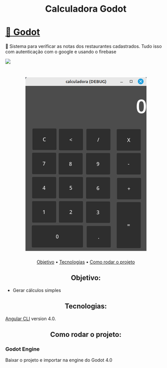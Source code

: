 <h1 align="center">Calculadora Godot</h1>
<h1>
    <a href="https://docs.godotengine.org/en/stable/index.html">🔗
     Godot
     </a>
</h1>
<p>
🚀 Sistema para verificar as notas dos restaurantes cadastrados. Tudo isso com autenticação com o google e usando o firebase
</p>

<img src="https://img.shields.io/static/v1?label=CalculadoraGodot&message=Greg%C3%B3rioNeto&color=7159c1&style=for-the-badge&logo=ghost">

<h1 align="center">
  <img alt="CalculadoraGodot" title="#CalculadoraGodot" src="https://github.com/igregorioneto/calculadora-godot/blob/main/assets/calculadora-godot.png?raw=true" />
</h1>

<p align="center">
 <a href="#objetivo">Objetivo</a> •
 <a href="#tecnologias">Tecnologias</a> •
 <a href="#tecnologias">Como rodar o projeto</a> 
</p>

<h2 align="center">
Objetivo:
</h2>

<p align="center">
<ul>
    <li>
    Gerar cálculos simples
    </li>
</ul>
</p>

<h2 align="center">
Tecnologias:
</h2>

<p align="center">

[Angular CLI](https://docs.godotengine.org/en/stable/index.html) version 4.0.

</p>


<h2 align="center">
Como rodar o projeto:
</h2>

<p align="center">

<h3>Godot Engine</h3>
Baixar o projeto e importar na engine do Godot 4.0
</p>